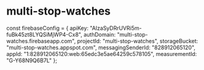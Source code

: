 # multi-stop-watches



const firebaseConfig = {
  apiKey: "AIzaSyDRrUVRi5m-fuBk45zt8LYQSiMjWP4-Cx8",
  authDomain: "multi-stop-watches.firebaseapp.com",
  projectId: "multi-stop-watches",
  storageBucket: "multi-stop-watches.appspot.com",
  messagingSenderId: "828912065120",
  appId: "1:828912065120:web:65edc3e5ae64259c578105",
  measurementId: "G-Y68N9Q6B7L"
};